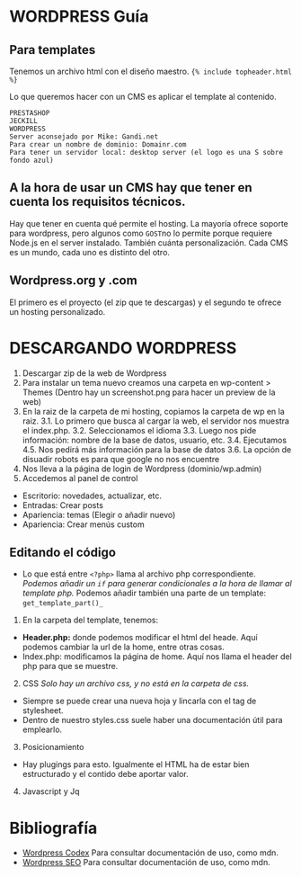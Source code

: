 # WORDPRESS Guía

## Para templates

Tenemos un archivo html con el diseño maestro.
``{% include topheader.html %}``

Lo que queremos hacer con un CMS es aplicar el template al contenido.
````
PRESTASHOP
JECKILL
WORDPRESS
Server aconsejado por Mike: Gandi.net
Para crear un nombre de dominio: Domainr.com
Para tener un servidor local: desktop server (el logo es una S sobre fondo azul)
````

## A la hora de usar un CMS hay que tener en cuenta los requisitos técnicos.
Hay que tener en cuenta qué permite el hosting. La mayoría ofrece soporte para wordpress, pero algunos como ``GOST``no lo permite porque requiere Node.js en el server instalado.
También cuánta personalización. Cada CMS es un mundo, cada uno es distinto del otro.

## Wordpress.org y .com
El primero es el proyecto (el zip que te descargas) y el segundo te ofrece un hosting personalizado.

# DESCARGANDO WORDPRESS

1. Descargar zip de la web de Wordpress
2. Para instalar un tema nuevo creamos una carpeta en wp-content > Themes (Dentro hay un screenshot.png para hacer un preview de la web)
3. En la raiz de la carpeta de mi hosting, copiamos la carpeta de wp en la raiz.
3.1. Lo primero que busca al cargar la web, el servidor nos muestra el index.php.
3.2. Seleccionamos el idioma
3.3. Luego nos pide información: nombre de la base de datos, usuario, etc.
3.4. Ejecutamos
4.5. Nos pedirá más información para la base de datos
3.6. La opción de disuadir robots es para que google no nos encuentre
4. Nos lleva a la página de login de Wordpress (dominio/wp.admin)
5. Accedemos al panel de control
* Escritorio: novedades, actualizar, etc.
* Entradas: Crear posts
* Apariencia: temas (Elegir o añadir nuevo)
* Apariencia: Crear menús custom

## Editando el código

* Lo que está entre ``<?php>`` llama al archivo php correspondiente.
_Podemos añadir un ``if`` para generar condicionales a la hora de llamar al template php._
Podemos añadir también una parte de un template: ``get_template_part()_``

1. En la carpeta del template, tenemos: 
* **Header.php:** donde podemos modificar el html del heade. Aquí podemos cambiar la url de la home, entre otras cosas.
* Index.php: modificamos la página de home. Aquí nos llama el header del php para que se muestre. 

2. CSS
_Solo hay un archivo css, y no está en la carpeta de css._

* Siempre se puede crear una nueva hoja y lincarla con el tag de stylesheet.
* Dentro de nuestro styles.css suele haber una documentación útil para emplearlo.

3. Posicionamiento
* Hay plugings para esto. Igualmente el HTML ha de estar bien estructurado y el contido debe aportar valor.

4. Javascript y Jq


# Bibliografía

* [Wordpress Codex](https://codex.wordpress.org/) Para consultar documentación de uso, como mdn.
* [Wordpress SEO](https://wordpress.org/plugins/all-in-one-seo-pack/) Para consultar documentación de uso, como mdn.
